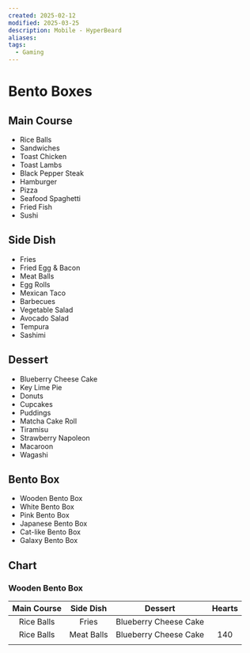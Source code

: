 ```yaml
---
created: 2025-02-12
modified: 2025-03-25
description: Mobile - HyperBeard
aliases: 
tags:
  - Gaming
---
```


# Bento Boxes

## Main Course

- Rice Balls
- Sandwiches
- Toast Chicken
- Toast Lambs
- Black Pepper Steak
- Hamburger
- Pizza
- Seafood Spaghetti
- Fried Fish
- Sushi

## Side Dish

- Fries
- Fried Egg & Bacon
- Meat Balls
- Egg Rolls
- Mexican Taco
- Barbecues
- Vegetable Salad
- Avocado Salad
- Tempura
- Sashimi

## Dessert

- Blueberry Cheese Cake
- Key Lime Pie
- Donuts
- Cupcakes
- Puddings
- Matcha Cake Roll
- Tiramisu
- Strawberry Napoleon
- Macaroon
- Wagashi

## Bento Box

- Wooden Bento Box
- White Bento Box
- Pink Bento Box
- Japanese Bento Box
- Cat-like Bento Box
- Galaxy Bento Box

## Chart

### Wooden Bento Box

| Main Course | Side Dish  |        Dessert        | Hearts |
| :---------: | :--------: | :-------------------: | :----: |
| Rice Balls  |   Fries    | Blueberry Cheese Cake |        |
| Rice Balls  | Meat Balls | Blueberry Cheese Cake |  140   |
|             |            |                       |        |
